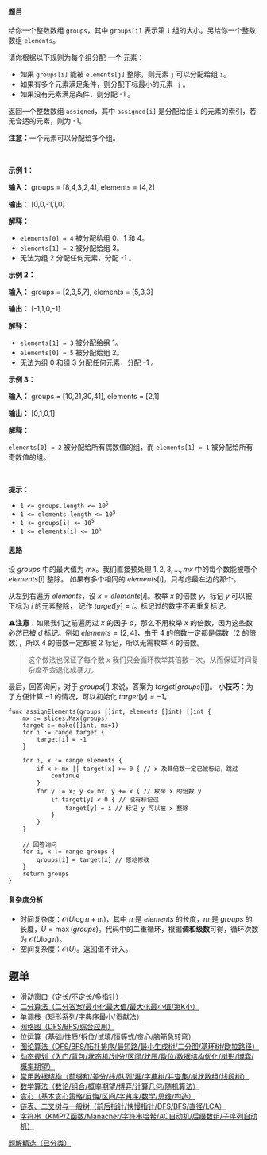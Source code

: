 #### 题目

<p>给你一个整数数组 <code>groups</code>，其中 <code>groups[i]</code> 表示第 <code>i</code> 组的大小。另给你一个整数数组 <code>elements</code>。</p>

<p>请你根据以下规则为每个组分配&nbsp;<strong>一个&nbsp;</strong>元素：</p>

<ul>
	<li>如果 <code>groups[i]</code> 能被 <code>elements[j]</code> 整除，则元素 <code>j</code> 可以分配给组 <code>i</code>。</li>
	<li>如果有多个元素满足条件，则分配下标最小的元素 &nbsp;<code>j</code> 。</li>
	<li>如果没有元素满足条件，则分配 -1 。</li>
</ul>

<p>返回一个整数数组 <code>assigned</code>，其中 <code>assigned[i]</code> 是分配给组 <code>i</code> 的元素的索引，若无合适的元素，则为 -1。</p>

<p><strong>注意：</strong>一个元素可以分配给多个组。</p>

<p>&nbsp;</p>

<p><strong class="example">示例 1：</strong></p>

<div class="example-block">
<p><strong>输入：</strong> <span class="example-io">groups = [8,4,3,2,4], elements = [4,2]</span></p>

<p><strong>输出：</strong> <span class="example-io">[0,0,-1,1,0]</span></p>

<p><strong>解释：</strong></p>

<ul>
	<li><code>elements[0] = 4</code> 被分配给组 0、1 和 4。</li>
	<li><code>elements[1] = 2</code> 被分配给组 3。</li>
	<li>无法为组 2 分配任何元素，分配 -1 。</li>
</ul>
</div>

<p><strong class="example">示例 2：</strong></p>

<div class="example-block">
<p><strong>输入：</strong> <span class="example-io">groups = [2,3,5,7], elements = [5,3,3]</span></p>

<p><strong>输出：</strong> <span class="example-io">[-1,1,0,-1]</span></p>

<p><strong>解释：</strong></p>

<ul>
	<li><code>elements[1] = 3</code> 被分配给组 1。</li>
	<li><code>elements[0] = 5</code> 被分配给组 2。</li>
	<li>无法为组 0 和组 3 分配任何元素，分配 -1 。</li>
</ul>
</div>

<p><strong class="example">示例 3：</strong></p>

<div class="example-block">
<p><strong>输入：</strong> <span class="example-io">groups = [10,21,30,41], elements = [2,1]</span></p>

<p><strong>输出：</strong> <span class="example-io">[0,1,0,1]</span></p>

<p><strong>解释：</strong></p>

<p><code>elements[0] = 2</code> 被分配给所有偶数值的组，而 <code>elements[1] = 1</code> 被分配给所有奇数值的组。</p>
</div>

<p>&nbsp;</p>

<p><strong>提示：</strong></p>

<ul>
	<li><code>1 &lt;= groups.length &lt;= 10<sup>5</sup></code></li>
	<li><code>1 &lt;= elements.length &lt;= 10<sup>5</sup></code></li>
	<li><code>1 &lt;= groups[i] &lt;= 10<sup>5</sup></code></li>
	<li><code>1 &lt;= elements[i] &lt;= 10<sup>5</sup></code></li>
</ul>

#### 思路

设 $\textit{groups}$ 中的最大值为 $\textit{mx}$。我们直接预处理 $1,2,3,\ldots,\textit{mx}$ 中的每个数能被哪个 $\textit{elements}[i]$ 整除。
如果有多个相同的 $\textit{elements}[i]$，只考虑最左边的那个。

从左到右遍历 $\textit{elements}$，设 $x=\textit{elements}[i]$。枚举 $x$ 的倍数 $y$，标记 $y$ 可以被下标为 $i$ 的元素整除， 记作 $\textit{target}[y]=i$。标记过的数字不再重复标记。

⚠**注意**：如果我们之前遍历过 $x$ 的因子 $d$，那么不用枚举 $x$ 的倍数，因为这些数必然已被 $d$ 标记。例如 $\textit{elements}=[2,4]$，由于 $4$ 的倍数一定都是偶数（$2$ 的倍数），所以 $4$ 的倍数一定都被 $2$ 标记，所以无需枚举 $4$ 的倍数。

> 这个做法也保证了每个数 $x$ 我们只会循环枚举其倍数一次，从而保证时间复杂度不会退化成暴力。

最后，回答询问，对于 $\textit{groups}[i]$ 来说，答案为 $\textit{target}[\textit{groups}[i]]$。
**小技巧**：为了方便计算 $-1$ 的情况，可以初始化 $\textit{target}[y]=-1$。

```
func assignElements(groups []int, elements []int) []int {
	mx := slices.Max(groups)
	target := make([]int, mx+1)
	for i := range target {
		target[i] = -1
	}

	for i, x := range elements {
		if x > mx || target[x] >= 0 { // x 及其倍数一定已被标记，跳过
			continue
		}
		for y := x; y <= mx; y += x { // 枚举 x 的倍数 y
			if target[y] < 0 { // 没有标记过
				target[y] = i // 标记 y 可以被 x 整除
			}
		}
	}

	// 回答询问
	for i, x := range groups {
		groups[i] = target[x] // 原地修改
	}
	return groups
}
```


#### 复杂度分析

- 时间复杂度：$\mathcal{O}(U\log n + m)$，其中 $n$ 是 $\textit{elements}$ 的长度，$m$ 是 $\textit{groups}$ 的长度，$U=\max(\textit{groups})$。代码中的二重循环，根据**调和级数**可得，循环次数为 $\mathcal{O}(U\log n)$。
- 空间复杂度：$\mathcal{O}(U)$。返回值不计入。

## 题单

- [滑动窗口（定长/不定长/多指针）](https://leetcode.cn/circle/discuss/0viNMK/)
- [二分算法（二分答案/最小化最大值/最大化最小值/第K小）](https://leetcode.cn/circle/discuss/SqopEo/)
- [单调栈（矩形系列/字典序最小/贡献法）](https://leetcode.cn/circle/discuss/9oZFK9/)
- [网格图（DFS/BFS/综合应用）](https://leetcode.cn/circle/discuss/YiXPXW/)
- [位运算（基础/性质/拆位/试填/恒等式/贪心/脑筋急转弯）](https://leetcode.cn/circle/discuss/dHn9Vk/)
- [图论算法（DFS/BFS/拓扑排序/最短路/最小生成树/二分图/基环树/欧拉路径）](https://leetcode.cn/circle/discuss/01LUak/)
- [动态规划（入门/背包/状态机/划分/区间/状压/数位/数据结构优化/树形/博弈/概率期望）](https://leetcode.cn/circle/discuss/tXLS3i/)
- [常用数据结构（前缀和/差分/栈/队列/堆/字典树/并查集/树状数组/线段树）](https://leetcode.cn/circle/discuss/mOr1u6/)
- [数学算法（数论/组合/概率期望/博弈/计算几何/随机算法）](https://leetcode.cn/circle/discuss/IYT3ss/)
- [贪心（基本贪心策略/反悔/区间/字典序/数学/思维/构造）](https://leetcode.cn/circle/discuss/g6KTKL/)
- [链表、二叉树与一般树（前后指针/快慢指针/DFS/BFS/直径/LCA）](https://leetcode.cn/circle/discuss/K0n2gO/)
- [字符串（KMP/Z函数/Manacher/字符串哈希/AC自动机/后缀数组/子序列自动机）](https://leetcode.cn/circle/discuss/SJFwQI/)

[题解精选（已分类）](https://github.com/EndlessCheng/codeforces-go/blob/master/leetcode/SOLUTIONS.md)